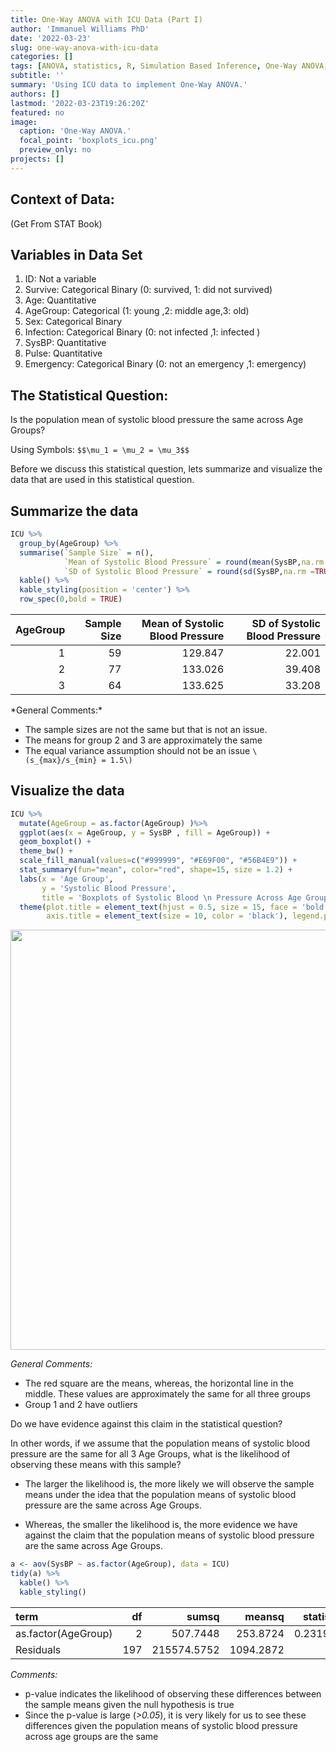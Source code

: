 ```yaml
---
title: One-Way ANOVA with ICU Data (Part I)
author: 'Immanuel Williams PhD'
date: '2022-03-23'
slug: one-way-anova-with-icu-data
categories: []
tags: [ANOVA, statistics, R, Simulation Based Inference, One-Way ANOVA,]
subtitle: ''
summary: 'Using ICU data to implement One-Way ANOVA.'
authors: []
lastmod: '2022-03-23T19:26:20Z'
featured: no
image: 
  caption: 'One-Way ANOVA.'
  focal_point: 'boxplots_icu.png'
  preview_only: no
projects: []
---
```

<script src="{{< blogdown/postref >}}index_files/kePrint/kePrint.js"></script>
<link href="{{< blogdown/postref >}}index_files/lightable/lightable.css" rel="stylesheet" />
<script src="{{< blogdown/postref >}}index_files/kePrint/kePrint.js"></script>
<link href="{{< blogdown/postref >}}index_files/lightable/lightable.css" rel="stylesheet" />




## Context of Data:
(Get From STAT Book)

## Variables in Data Set

1. ID: Not a variable
2. Survive: Categorical Binary (0: survived, 1: did not survived)
3. Age: Quantitative
4. AgeGroup: Categorical (1: young ,2: middle age,3: old)
5. Sex: Categorical Binary
6. Infection: Categorical Binary (0: not infected ,1: infected )
7. SysBP: Quantitative
8. Pulse: Quantitative
9. Emergency: Categorical Binary (0: not an emergency ,1: emergency)

## The Statistical Question: 

Is the population mean of systolic blood pressure the same across Age Groups?

Using Symbols:
`$$\mu_1 = \mu_2 = \mu_3$$`

Before we discuss this statistical question, lets summarize and visualize the data that are used in this statistical question.

## Summarize the data

```r
ICU %>% 
  group_by(AgeGroup) %>% 
  summarise(`Sample Size` = n(),
            `Mean of Systolic Blood Pressure` = round(mean(SysBP,na.rm =TRUE),3),
            `SD of Systolic Blood Pressure` = round(sd(SysBP,na.rm =TRUE),3)) %>% 
  kable() %>% 
  kable_styling(position = 'center') %>% 
  row_spec(0,bold = TRUE)
```

<table class="table" style="margin-left: auto; margin-right: auto;">
 <thead>
  <tr>
   <th style="text-align:right;font-weight: bold;"> AgeGroup </th>
   <th style="text-align:right;font-weight: bold;"> Sample Size </th>
   <th style="text-align:right;font-weight: bold;"> Mean of Systolic Blood Pressure </th>
   <th style="text-align:right;font-weight: bold;"> SD of Systolic Blood Pressure </th>
  </tr>
 </thead>
<tbody>
  <tr>
   <td style="text-align:right;"> 1 </td>
   <td style="text-align:right;"> 59 </td>
   <td style="text-align:right;"> 129.847 </td>
   <td style="text-align:right;"> 22.001 </td>
  </tr>
  <tr>
   <td style="text-align:right;"> 2 </td>
   <td style="text-align:right;"> 77 </td>
   <td style="text-align:right;"> 133.026 </td>
   <td style="text-align:right;"> 39.408 </td>
  </tr>
  <tr>
   <td style="text-align:right;"> 3 </td>
   <td style="text-align:right;"> 64 </td>
   <td style="text-align:right;"> 133.625 </td>
   <td style="text-align:right;"> 33.208 </td>
  </tr>
</tbody>
</table>
*General Comments:*

- The sample sizes are not the same but that is not an issue.
- The means for group 2 and 3 are approximately the same
- The equal variance assumption should not be an issue `\(s_{max}/s_{min} = 1.5\)`


## Visualize the data

```r
ICU %>% 
  mutate(AgeGroup = as.factor(AgeGroup) )%>% 
  ggplot(aes(x = AgeGroup, y = SysBP , fill = AgeGroup)) +
  geom_boxplot() +
  theme_bw() + 
  scale_fill_manual(values=c("#999999", "#E69F00", "#56B4E9")) +
  stat_summary(fun="mean", color="red", shape=15, size = 1.2) +
  labs(x = 'Age Group', 
       y = 'Systolic Blood Pressure', 
       title = 'Boxplots of Systolic Blood \n Pressure Across Age Groups') +
  theme(plot.title = element_text(hjust = 0.5, size = 15, face = 'bold'),
        axis.title = element_text(size = 10, color = 'black'), legend.position = 'NONE') 
```

<img src="{{< blogdown/postref >}}index_files/figure-html/unnamed-chunk-3-1.png" width="672" />

*General Comments:*

- The red square are the means, whereas, the horizontal line in the middle. These values are approximately the same for all three groups
- Group 1 and 2 have outliers



Do we have evidence against this claim in the statistical question? 

In other words, if we assume that the population means of systolic blood pressure are the same for all 3 Age Groups, what is the likelihood of observing these means with this sample?

- The larger the likelihood is, the more likely we will observe the sample means under the idea that the population means of systolic blood pressure are the same across Age Groups.

- Whereas, the smaller the likelihood is, the more evidence we have against the claim that the population means of systolic blood pressure are the same across Age Groups. 




```r
a <- aov(SysBP ~ as.factor(AgeGroup), data = ICU)
tidy(a) %>% 
  kable() %>% 
  kable_styling()
```

<table class="table" style="margin-left: auto; margin-right: auto;">
 <thead>
  <tr>
   <th style="text-align:left;"> term </th>
   <th style="text-align:right;"> df </th>
   <th style="text-align:right;"> sumsq </th>
   <th style="text-align:right;"> meansq </th>
   <th style="text-align:right;"> statistic </th>
   <th style="text-align:right;"> p.value </th>
  </tr>
 </thead>
<tbody>
  <tr>
   <td style="text-align:left;"> as.factor(AgeGroup) </td>
   <td style="text-align:right;"> 2 </td>
   <td style="text-align:right;"> 507.7448 </td>
   <td style="text-align:right;"> 253.8724 </td>
   <td style="text-align:right;"> 0.231998 </td>
   <td style="text-align:right;"> 0.7931641 </td>
  </tr>
  <tr>
   <td style="text-align:left;"> Residuals </td>
   <td style="text-align:right;"> 197 </td>
   <td style="text-align:right;"> 215574.5752 </td>
   <td style="text-align:right;"> 1094.2872 </td>
   <td style="text-align:right;"> NA </td>
   <td style="text-align:right;"> NA </td>
  </tr>
</tbody>
</table>


*Comments:*

- p-value indicates the likelihood of observing these differences between the sample means given the null hypothesis is true
- Since the p-value is large (*>0.05*), it is very likely for us to see these differences given the population means of systolic blood pressure across age groups are the same

<!-- Q1. What are the ages within each age group? Answer this question using programming -->
